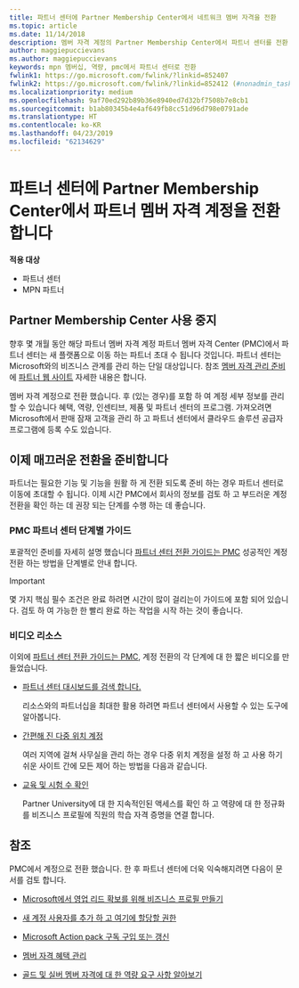 ```yaml
---
title: 파트너 센터에 Partner Membership Center에서 네트워크 멤버 자격을 전환
ms.topic: article
ms.date: 11/14/2018
description: 멤버 자격 계정의 Partner Membership Center에서 파트너 센터를 전환 하는 방법.
author: maggiepuccievans
ms.author: maggiepuccievans
keywords: mpn 멤버십, 역량, pmc에서 파트너 센터로 전환
fwlink1: https://go.microsoft.com/fwlink/?linkid=852407
fwlink2: https://go.microsoft.com/fwlink/?linkid=852412 (#nonadmin_tasks)
ms.localizationpriority: medium
ms.openlocfilehash: 9af70ed292b89b36e8940ed7d32bf7508b7e8cb1
ms.sourcegitcommit: b1ab80345b4e4af649fb8cc51d96d798e0791ade
ms.translationtype: HT
ms.contentlocale: ko-KR
ms.lasthandoff: 04/23/2019
ms.locfileid: "62134629"
---
```

# <a name="transition-your-partner-membership-account-from-partner-membership-center-to-partner-center"></a>파트너 센터에 Partner Membership Center에서 파트너 멤버 자격 계정을 전환합니다

**적용 대상**

- 파트너 센터
- MPN 파트너

## <a name="partner-membership-center-being-retired"></a>Partner Membership Center 사용 중지

향후 몇 개월 동안 해당 파트너 멤버 자격 계정 파트너 멤버 자격 Center (PMC)에서 파트너 센터는 새 플랫폼으로 이동 하는 파트너 초대 수 됩니다 것입니다. 파트너 센터는 Microsoft와의 비즈니스 관계를 관리 하는 단일 대상입니다. 참조 [멤버 자격 관리 준비](https://partner.microsoft.com/support/partner-center-help) 에 [파트너 웹 사이트](https://partner.microsoft.com/commercial) 자세한 내용은 합니다.

멤버 자격 계정으로 전환 했습니다. 후 (있는 경우)를 포함 하 여 계정 세부 정보를 관리할 수 있습니다 혜택, 역량, 인센티브, 제품 및 파트너 센터의 프로그램. 가져오려면 Microsoft에서 판매 잠재 고객을 관리 하 고 파트너 센터에서 클라우드 솔루션 공급자 프로그램에 등록 수도 있습니다.

## <a name="prepare-now-for-a-smooth-transition"></a>이제 매끄러운 전환을 준비합니다

파트너는 필요한 기능 및 기능을 원활 하 게 전환 되도록 준비 하는 경우 파트너 센터로 이동에 초대할 수 됩니다. 이제 시간 PMC에서 회사의 정보를 검토 하 고 부드러운 계정 전환을 확인 하는 데 권장 되는 단계를 수행 하는 데 좋습니다.

### <a name="pmc-to-partner-center-step-by-step-guide"></a>PMC 파트너 센터 단계별 가이드

포괄적인 준비를 자세히 설명 했습니다 [파트너 센터 전환 가이드는 PMC](https://assetsprod.microsoft.com/mpn/en-us/membership-account-set-up-guide.pdf) 성공적인 계정 전환 하는 방법을 단계별로 안내 합니다.

>[!IMPORTANT]
>몇 가지 핵심 필수 조건은 완료 하려면 시간이 많이 걸리는이 가이드에 포함 되어 있습니다. 검토 하 여 가능한 한 빨리 완료 하는 작업을 시작 하는 것이 좋습니다.

### <a name="video-resources"></a>비디오 리소스

이외에 [파트너 센터 전환 가이드는 PMC](https://assetsprod.microsoft.com/mpn/en-us/membership-account-set-up-guide.pdf), 계정 전환의 각 단계에 대 한 짧은 비디오를 만들었습니다. 

- [파트너 센터 대시보드를 검색 합니다.](https://partner.microsoft.com/support/partner-center-help)
 
  리소스와의 파트너십을 최대한 활용 하려면 파트너 센터에서 사용할 수 있는 도구에 알아봅니다.

- [간편해 진 다중 위치 계정](https://partner.microsoft.com/support/partner-center-help)
 
  여러 지역에 걸쳐 사무실을 관리 하는 경우 다중 위치 계정을 설정 하 고 사용 하기 쉬운 사이트 간에 모든 제어 하는 방법을 다음과 같습니다.

- [교육 및 시험 수 확인](https://partner.microsoft.com/support/partner-center-help)

  Partner University에 대 한 지속적인된 액세스를 확인 하 고 역량에 대 한 정규화를 비즈니스 프로필에 직원의 학습 자격 증명을 연결 합니다.

## <a name="see-also"></a>참조

PMC에서 계정으로 전환 했습니다. 한 후 파트너 센터에 더욱 익숙해지려면 다음이 문서를 검토 합니다.

-   [Microsoft에서 영업 리드 확보를 위해 비즈니스 프로필 만들기](create-a-marketing-profile.md)

-   [새 계정 사용자를 추가 하 고 여기에 할당할 권한](create-user-accounts-and-set-permissions.md)

-   [Microsoft Action pack 구독 구입 또는 갱신](mpn-get-action-pack.md)

-   [멤버 자격 혜택 관리](manage-your-partner-network-benefits.md)

-   [골드 및 실버 멤버 자격에 대 한 역량 요구 사항 알아보기](https://partner.microsoft.com/membership/competencies)





